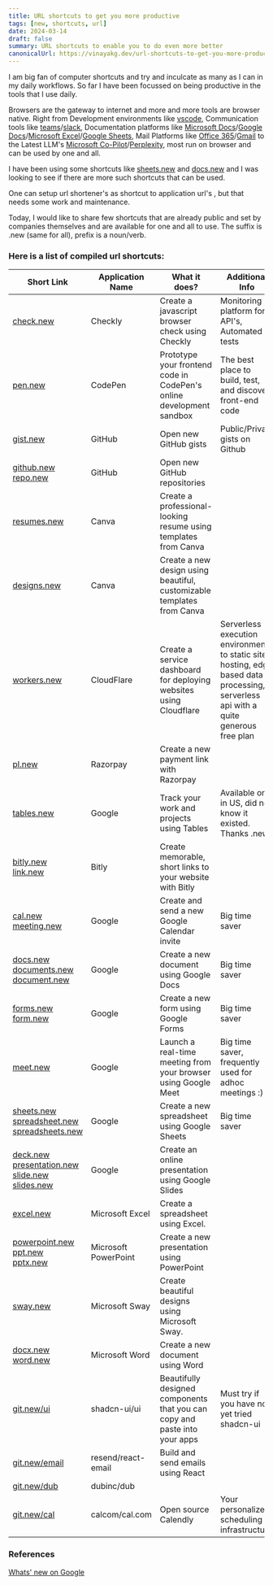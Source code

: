 ```yaml
---
title: URL shortcuts to get you more productive
tags: [new, shortcuts, url]
date: 2024-03-14
draft: false
summary: URL shortcuts to enable you to do even more better
canonicalUrl: https://vinayakg.dev/url-shortcuts-to-get-you-more-productive
---
```


I am big fan of computer shortcuts and try and inculcate as many as I can in my daily workflows. So far I have been focussed on being productive in the tools that I use daily.

Browsers are the gateway to internet and more and more tools are browser native. Right from Development environments like [vscode](https://github.dev), Communication tools like [teams](https://teams.microsoft.com)/[slack](https://slack.com), Documentation platforms like [Microsoft Docs](https://www.microsoft.com/en-us/microsoft-365/word)/[Google Docs](https://docs.google.com)/[Microsoft Excel](https://www.microsoft.com/en-us/microsoft-365/excel)/[Google Sheets](https://sheets.google.com), Mail Platforms like [Office 365](https://outlook.office.com/)/[Gmail](https://gmail.com) to the Latest LLM's [Microsoft Co-Pilot](https://copilot.microsoft.com/)/[Perplexity](https://www.perplexity.ai/), most run on browser and can be used by one and all.

I have been using some shortcuts like [sheets.new](https://sheets.new) and [docs.new](https://docs.new) and I was looking to see if there are more such shortcuts that can be used.

One can setup url shortener's as shortcut to application url's , but that needs some work and maintenance.

Today, I would like to share few shortcuts that are already public and set by companies themselves and are available for one and all to use. The suffix is .new (same for all), prefix is a noun/verb.

### Here is a list of compiled url shortcuts:

| Short Link                                                                                                                                            | Application Name     | What it does?                                                              | Additional Info                                                                                                                     |
| ----------------------------------------------------------------------------------------------------------------------------------------------------- | -------------------- | -------------------------------------------------------------------------- | ----------------------------------------------------------------------------------------------------------------------------------- |
| [check.new](https://check.new)                                                                                                                        | Checkly              | Create a javascript browser check using Checkly                            | Monitoring platform for API's, Automated UI tests                                                                                   |
| [pen.new](https://pen.new)                                                                                                                            | CodePen              | Prototype your frontend code in CodePen's online development sandbox       | The best place to build, test, and discover front-end code                                                                          |
| [gist.new](https://gist.new)                                                                                                                          | GitHub               | Open new GitHub gists                                                      | Public/Private gists on Github                                                                                                      |
| [github.new](https://github.new)<br/>[repo.new](https://repo.new)                                                                                     | GitHub               | Open new GitHub repositories                                               |                                                                                                                                     |
| [resumes.new](https://resumes.new)                                                                                                                    | Canva                | Create a professional-looking resume using templates from Canva            |                                                                                                                                     |
| [designs.new](https://designs.new)                                                                                                                    | Canva                | Create a new design using beautiful, customizable templates from Canva     |                                                                                                                                     |
| [workers.new](https://workers.new)                                                                                                                    | CloudFlare           | Create a service dashboard for deploying websites using Cloudflare         | Serverless execution environment to static site hosting, edge based data processing, serverless api with a quite generous free plan |
| [pl.new](https://pl.new)                                                                                                                              | Razorpay             | Create a new payment link with Razorpay                                    |                                                                                                                                     |
| [tables.new](https://tables.new)                                                                                                                      | Google               | Track your work and projects using Tables                                  | Available only in US, did not know it existed. Thanks .new                                                                          |
| [bitly.new](https://bitly.new)<br/>[link.new](https://link.new)                                                                                       | Bitly                | Create memorable, short links to your website with Bitly                   |                                                                                                                                     |
| [cal.new](https://cal.new)<br/>[meeting.new](https://meeting.new)                                                                                     | Google               | Create and send a new Google Calendar invite                               | Big time saver                                                                                                                      |
| [docs.new](https://docs.new)<br/>[documents.new](https://documents.new)<br/>[document.new](https://document.new)                                      | Google               | Create a new document using Google Docs                                    | Big time saver                                                                                                                      |
| [forms.new](https://forms.new)<br/>[form.new](https://form.new)                                                                                       | Google               | Create a new form using Google Forms                                       | Big time saver                                                                                                                      |
| [meet.new](https://meet.new)                                                                                                                          | Google               | Launch a real-time meeting from your browser using Google Meet             | Big time saver, frequently used for adhoc meetings :)                                                                               |
| [sheets.new](https://sheets.new)<br/>[spreadsheet.new](https://spreadsheet.new)<br/>[spreadsheets.new](https://spreadsheets.new)                      | Google               | Create a new spreadsheet using Google Sheets                               | Big time saver                                                                                                                      |
| [deck.new](https://deck.new)<br/>[presentation.new](https://presentation.new)<br/>[slide.new](https://slide.new)<br/>[slides.new](https://slides.new) | Google               | Create an online presentation using Google Slides                          |                                                                                                                                     |
| [excel.new](https://excel.new)                                                                                                                        | Microsoft Excel      | Create a spreadsheet using Excel.                                          |                                                                                                                                     |
| [powerpoint.new](https://powerpoint.new)<br/>[ppt.new](https://ppt.new)<br/>[pptx.new](https://pptx.new)                                              | Microsoft PowerPoint | Create a new presentation using PowerPoint                                 |                                                                                                                                     |
| [sway.new](https://sway.new)                                                                                                                          | Microsoft Sway       | Create beautiful designs using Microsoft Sway.                             |                                                                                                                                     |
| [docx.new](https://docx.new)<br/>[word.new](https://word.new)                                                                                         | Microsoft Word       | Create a new document using Word                                           |                                                                                                                                     |
| [git.new/ui](https://git.new/ui)                                                                                                                      | shadcn-ui/ui         | Beautifully designed components that you can copy and paste into your apps | Must try if you have not yet tried shadcn-ui                                                                                        |
| [git.new/email](https://git.new/email)                                                                                                                | resend/react-email   | Build and send emails using React                                          |                                                                                                                                     |
| [git.new/dub](https://git.new/dub)                                                                                                                    | dubinc/dub           |                                                                            |                                                                                                                                     |
| [git.new/cal](https://git.new/cal)                                                                                                                    | calcom/cal.com       | Open source Calendly                                                       | Your personalized scheduling infrastructure                                                                                         |

### References

[Whats' new on Google](https://whats.new/shortcuts#developer-tools)
